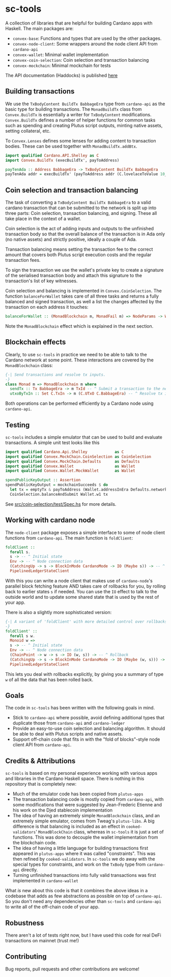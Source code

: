# sc-tools

A collection of libraries that are helpful for building Cardano apps with Haskell. The main packages are:

* `convex-base`: Functions and types that are used by the other packages.
* `convex-node-client`: Some wrappers around the node client API from `cardano-api`
* `convex-wallet`: Minimal wallet implementation
* `convex-coin-selection`: Coin selection and transaction balancing
* `convex-mockchain`: Minimal mockchain for tests

The API documentation (Haddocks) is published [here](https://j-mueller.github.io/sc-tools/)

## Building transactions

We use the `TxBodyContent BuildTx BabbageEra` type from `cardano-api` as the basic type for building transactions. The `MonadBuildTx` class from `Convex.BuildTx` is essentially a writer for `TxBodyContent` modifications. `Convex.BuildTx` defines a number of helper functions for common tasks such as spending and creating Plutus script outputs, minting native assets, setting collateral, etc.

To `Convex.Lenses` defines some lenses for adding content to transaction bodies. These can be used together with `MonadBuildTx.addBtx`.

```haskell
import qualified Cardano.API.Shelley as C
import Convex.BuildTx (execBuildTx', payToAddress)

payTenAda :: Address BabbageEra -> TxBodyContent BuildTx BabbageEra
payTenAda addr = execBuildTx' (payToAddress addr (C.lovelaceToValue 10_000_000))
```

## Coin selection and transaction balancing

The task of converting a `TxBodyContent BuildTx BabbageEra` to a valid cardano transaction that can be submitted to the network is split up into three parts: Coin selection, transaction balancing, and signing. These all take place in the context of a wallet.

Coin selection is the act of adding inputs and outputs to the unfinished transaction body so that the overall balance of the transaction is in Ada only (no native assets) and strictly positive, ideally a couple of Ada.

Transaction balancing means setting the transaction fee to the correct amount that covers both Plutus script execution costs and the regular transaction fees.

To sign the transaction we use the wallet's private key to create a signature of the serialised transaction body and attach this signature to the transaction's list of key witnesses.

Coin selection and balancing is implemented in `Convex.CoinSelection`. The function `balanceForWallet` takes care of all three tasks and returns a fully balanced and signed transaction, as well a list the changes affected by the transaction on each address it touches:

```haskell
balanceForWallet :: (MonadBlockchain m, MonadFail m) => NodeParams -> Wallet -> UtxoState -> TxBodyContent BuildTx ERA -> m (C.Tx ERA, BalanceChanges)
```

Note the `MonadBlockchain` effect which is explained in the next section.

## Blockchain effects

Clearly, to use `sc-tools` in practice we need to be able to talk to the Cardano network at some point. These interactions are covered by the `MonadBlockchain` class:

```haskell
{-| Send transactions and resolve tx inputs.
-}
class Monad m => MonadBlockchain m where
  sendTx :: Tx BabbageEra -> m TxId -- ^ Submit a transaction to the network
  utxoByTxIn :: Set C.TxIn -> m (C.UTxO C.BabbageEra) -- ^ Resolve tx inputs
```

Both operations can be performed efficiently by a Cardano node using `cardano-api`.

## Testing

`sc-tools` includes a simple emulator that can be used to build and evaluate transactions. A simple unit test looks like this

```haskell
import qualified Cardano.Api.Shelley            as C
import qualified Convex.MockChain.CoinSelection as CoinSelection
import qualified Convex.MockChain.Defaults      as Defaults
import qualified Convex.Wallet                  as Wallet
import qualified Convex.Wallet.MockWallet       as Wallet

spendPublicKeyOutput :: Assertion
spendPublicKeyOutput = mockchainSucceeds $ do
  let tx = emptyTx & payToAddress (Wallet.addressInEra Defaults.networkId Wallet.w2) (C.lovelaceToValue 10_000_000)
  CoinSelection.balanceAndSubmit Wallet.w1 tx
```

See [src/coin-selection/test/Spec.hs](src/coin-selection/test/Spec.hs) for more details.

## Working with cardano node

The `node-client` package exposes a simple interface to some of node client functions from `cardano-api`. The main function is `foldClient`:

```haskell
foldClient ::
  forall s.
  s -> -- ^ Initial state
  Env -> -- ^ Node connection data
  (CatchingUp -> s -> BlockInMode CardanoMode -> IO (Maybe s)) -> -- ^ Fold
  PipelinedLedgerStateClient
```

With this you can write a node client that makes use of `cardano-node`'s parallel block fetching feature AND takes care of rollbacks for you, by rolling back to earlier states `s` if needed. You can use the `IO` effect to talk to the outside world and to update some shared state that is used by the rest of your app.

There is also a slightly more sophisticated version:

```haskell
{-| A variant of 'foldClient' with more detailed control over rollbacks.
-}
foldClient' ::
  forall s w.
  Monoid w =>
  s -> -- ^ Initial state
  Env -> -- ^ Node connection data
  (ChainPoint -> w -> s -> IO (w, s)) -> -- ^ Rollback
  (CatchingUp -> s -> BlockInMode CardanoMode -> IO (Maybe (w, s))) -> -- ^ Fold
  PipelinedLedgerStateClient
```

This lets you deal with rollbacks explicitly, by giving you a summary of type `w` of all the data that has been rolled back. 

## Goals

The code in `sc-tools` has been written with the following goals in mind.

* Stick to `cardano-api` where possible, avoid defining additional types that duplicate those from `cardano-api` and `cardano-ledger`
* Provide an easy-to-use coin selection and balancing algorithm. It should be able to deal with Plutus scripts and native assets.
* Support off-chain code that fits in with the "fold of blocks"-style node client API from `cardano-api`.

## Credits & Attributions

`sc-tools` is based on my personal experience working with various apps and libraries in the Cardano Haskell space. There is nothing in this repository that is completely new:

* Much of the emulator code has been copied from `plutus-apps`
* The transaction balancing code is mostly copied from `cardano-api`, with some modifications that were suggested by Jean-Frederic Etienne and his work on the Djed stablecoin implementation
* The idea of having an extremely simple `MonadBlockchain` class, and an extremely simple emulator, comes from Tweag's `plutus-libs`. A big difference is that balancing is included as an effect in `cooked-validators`' `MonadBlockChain` class, whereas in `sc-tools` it is just a set of functions. This was done to decouple the wallet implementation from the blockchain code.
* The idea of having a little language for building transactions first appeared in `plutus-apps` where it was called "constraints". This was then refined by `cooked-validators`. In `sc-tools` we do away with the special types for constraints, and work on the `TxBody` type from `cardano-api` directly.
* Turning unfinished transactions into fully valid transactions was first implemented in `cardano-wallet`

What *is* new about this code is that it combines the above ideas in a codebase that adds as few abstractions as possible on top of `cardano-api`. So you don't need any dependencies other than `sc-tools` and `cardano-api` to write all of the off-chain code of your app.

## Robustness

There aren't a lot of tests right now, but I have used this code for real DeFi transactions on mainnet (trust me!)

## Contributing

Bug reports, pull requests and other contributions are welcome!